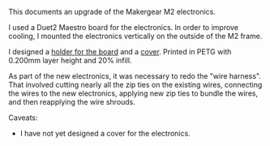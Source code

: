 This documents an upgrade of the Makergear M2 electronics.

I used a Duet2 Maestro board for the electronics.  In order to improve
cooling, I mounted the electronics vertically on the outside of the M2
frame.

I designed a [holder for the board](m2-maestro.stl) and a
[cover](m2-maestro-cover.stl).  Printed in PETG with 0.200mm layer
height and 20% infill.

As part of the new electronics, it was necessary to redo the "wire
harness".  That involved cutting nearly all the zip ties on the
existing wires, connecting the wires to the new electronics, applying
new zip ties to bundle the wires, and then reapplying the wire
shrouds.

Caveats:

* I have not yet designed a cover for the electronics.
